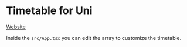 # Timetable for Uni

[Website](https://kirschnet.org)


Inside the `src/App.tsx` you can edit the array to customize the timetable.
